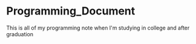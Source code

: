 # Programming_Document
This is all of my programming note when I'm studying in college and after graduation
